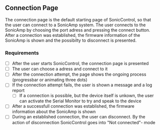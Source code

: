 ## Connection Page

The connection page is the default starting page of SonicControl, so that the user can connect to a SonicAmp system. The user connects to the SonicAmp by choosing the port adress and pressing the connect button. After a connection was established, the firmware information of the SonicAmp is shown and the possibilty to disconnect is presented.

### Requirements

- [ ] After the user starts SonicControl, the connection page is presented
- [ ] The user can choose a adress and connect to it
- [ ] After the connection attempt, the page shows the ongoing process (progressbar or animating three dots)
- [ ] If the connection attempt fails, the user is shown a message and a log report
  - [ ] If a connection is possible, but the device itself is unkown, the user can activate the Serial Monitor to try and speak to the device
- [ ] After a successfull connection was established, the firmware information about the SonicAmp is shown
- [ ] During an established connection, the user can disconnect. By the action of disconnection SonicControl goes into "Not connected"- mode
